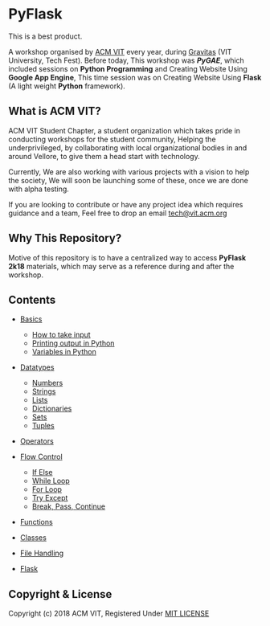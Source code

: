 # PyFlask

This is a best product.

A workshop organised by [ACM VIT](https:/acmvit.in) every year, during [Gravitas](http://www.vit.ac.in/files/gravitas18/home.html) (VIT University, Tech Fest). Before today, This workshop was ***PyGAE***, which included sessions on **Python Programming** and Creating Website Using **Google App Engine**, This time session was on Creating Website Using **Flask** (A light weight **Python** framework). 

## What is ACM VIT?

ACM VIT Student Chapter, a student organization which takes pride in conducting workshops for the student community, Helping the underprivileged, by collaborating with local organizational bodies in and around Vellore, to give them a head start with technology.

Currently, We are also working with various projects with a vision to help the society, We will soon be launching some of these, once we are done with alpha testing.

If you are looking to contribute or have any project idea which requires guidance and a team, Feel free to drop an email tech@vit.acm.org

## Why This Repository?

Motive of this repository is to have a centralized way to access **PyFlask 2k18** materials, which may serve as a reference during and after the workshop.

## Contents

* [Basics](./basics)
    * [How to take input](./basics/input.md)
    * [Printing output in Python](./basics/print.md)
    * [Variables in Python](./basics/variables.md)

* [Datatypes](./datatypes)
    * [Numbers](./datatypes/numbers.md)
    * [Strings](./datatypes/string.md)
    * [Lists](./datatypes/list.md)
    * [Dictionaries](./datatypes/dict.md)
    * [Sets](./datatypes/sets.md)
    * [Tuples](./datatypes/tuples.md)

* [Operators](./operators)

* [Flow Control](./flowcontrol)
    * [If Else](./flowcontrol/ifelse.md)
    * [While Loop](./flowcontrol/while.md)
    * [For Loop](./flowcontrol/for.md)
    * [Try Except](./flowcontrol/tryExcept.md)
    * [Break, Pass, Continue](./flowcontrol/controlKeywords.md)

* [Functions](./functions)

* [Classes](./classes)

* [File Handling](./filehandling)
  
* [Flask](./flask)
  
## Copyright & License

Copyright (c) 2018 ACM VIT, Registered Under [MIT LICENSE](./LICENSE)
